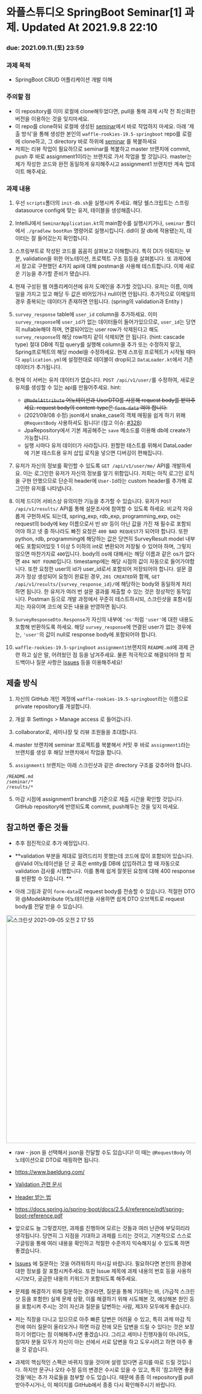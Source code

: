 # 와플스튜디오 SpringBoot Seminar[1] 과제. Updated At 2021.9.8 22:10

### due: 2021.09.11.(토) 23:59

### 과제 목적
- SpringBoot CRUD 어플리케이션 개발 이해

### 주의할 점
- 이 repository를 이미 로컬에 clone해두었다면, pull을 통해 과제 시작 전 최신화한 버전을 이용하는 것을 잊지마세요.
- 이 repo를 clone하되 로컬에 생성된 [seminar](seminar)에서 바로 작업하지 마세요.
아래 '제출 방식'을 통해 생성한 본인의 `waffle-rookies-19.5-springboot` repo를 로컬에 clone하고, 그 directory 바로 하위에 [seminar](seminar)
를 복붙하세요
- 저희는 리뷰 작업이 필요하므로 seminar를 복붙하고 master 브랜치에 commit, push 후 바로 assignment1이라는 브랜치로 가서 작업을 할 것입니다. master는 제가 작성한 코드와 완전 동일하게 유지해주시고 assignment1 브랜치만 계속 업데이트 해주세요.

### 과제 내용
1. 우선 `scripts`폴더의 `init-db.sh`을 실행시켜 주세요. 해당 쉘스크립트는 스프링 datasource config에 맞는 유저, 테이블을 생성해줍니다.
2. IntelliJ에서 `SeminarApplication.kt`의 main함수를 실행시키거나, `seminar` 폴더에서 `./gradlew bootRun` 명령어로 실행시킵니다.
ddl이 잘 db에 적용됐는지, 데이터는 잘 들어갔는지 확인합니다.
3. 스프링부트로 작성된 코드를 꼼꼼히 살펴보고 이해합니다. 특히 DI가 이뤄지는 부분, validation을 위한 어노테이션, 프로젝트 구조 등등을 살펴봅니다.
또 과제0에서 장고로 구현했던 4가지 api에 대해 postman을 사용해 테스트합니다.
이제 새로운 기능을 추가할 준비가 됐습니다.
4. 현재 구성된 웹 어플리케이션에 유저 도메인을 추가할 것입니다.
유저는 이름, 이메일을 가지고 있고 해당 두 값은 비어있거나 null이면 안됩니다. 추가적으로 이메일의 경우 중복되는 데이터가 존재하면 안됩니다. (spring의 validation과 Entity )

2. `survey_response` table에 `user_id` column을 추가하세요. 이미 `survey_response`에 `user_id`가 없는 데이터들이 들어가있으므로,
`user_id`는 당연히 nullable해야 하며, 연결되어있는 user row가 삭제된다고 해도 `survey_response`의 해당 row까지 같이 삭제되면 안 됩니다.
(hint: cascade type)
절대 DB에 직접 query를 실행해 column을 추가 또는 수정하지 말고, Spring프로젝트의 해당 model을
수정하세요.
현재 스프링 프로젝트가 시작될 때마다 `application.yml`에 설정한대로 테이블이 drop되고 `DataLoader.kt`에서 기존 데이터가 추가됩니다.

4. 현재 이 서버는 유저 데이터가 없습니다. `POST /api/v1/user/`를 수정하여, 새로운 유저를 생성할 수 있는 api를 만들어주세요.
hint: 
    - ~~`@ModelAttribute` 어노테이션과 UserDTO를 사용해 request body를 받아주세요. request body의 content-type은 `form-data` 여야 합니다.~~
    - (2021/09/08 수정) json에서 snake_case의 객체 매핑을 쉽게 하기 위해 `@RequestBody` 사용하셔도 됩니다! (참고 이슈: [#328](https://github.com/wafflestudio/19.5-rookies/issues/328))
    - JpaRepository에서 기본 제공해주는 `save` 메소드를 이용해 db에 create가 가능합니다.
    - 실행 시마다 유저 데이터가 사라집니다. 원할한 테스트를 위해서 DataLoader에 기본 테스트용 유저 삽입 로직을 넣으면 디버깅이 편해집니다.

7. 유저가 자신의 정보를 확인할 수 있도록 `GET /api/v1/user/me/` API를 개발하세요. 이는 로그인한 유저가 자신의 정보를 알기 위함입니다. 저희는 아직 로그인 로직을 구현 안했으므로 단순히 header에 `User-Id`라는 custom header를 추가해 로그인한 유저를 나타냅니다.

8. 이제 드디어 서비스상 유의미한 기능을 추가할 수 있습니다. 유저가 `POST /api/v1/results/` API를 통해 설문조사에 참여할 수 있도록 하세요. 비교적 자유롭게
구현하셔도 되는데, spring_exp, rdb_exp, programming_exp, os는 request의 body에 key 이름으로서 빈 str 등이 아닌 값을 가진 채 필수로 포함되어야 하고
넷 중 하나라도 빠진 요청은 `400 BAD REQUEST`가 되어야 합니다. 또한 python, rdb, programming에 해당하는 값은 당연히 SurveyResult model 내부에도 포함되어있듯
1 이상 5 이하의 int로 변환되어 저장될 수 있어야 하며, 그렇지 않으면 마찬가지로 `400`입니다. body의 os에 대해서는 해당 이름과 같은 os가 없다면 `404 NOT FOUND`입니다.
timestamp에는 해당 시점의 값이 자동으로 들어가야합니다. 또한 요청한 user의 id가 user_id로서 포함되어 저장되어야 합니다.
설문 결과가 정상 생성되어 요청이 완료된 경우, `201 CREATED`와 함께, `GET /api/v1/results/{survey_response_id}/`에 해당하는 body와 동일하게 처리하면 됩니다.
한 유저가 여러 번 설문 결과를 제출할 수 있는 것은 정상적인 동작입니다. Postman 등으로 개발 과정에서 꾸준히 테스트하시되, 스크린샷을 포함시킬지는 자유이며 코드에 모든 내용을 반영하면 됩니다.

9. `SurveyResponseDto.Response`가 자신의 내부에 `'os'`처럼 `'user'`에 대한 내용도 포함해 반환하도록 하세요. 해당 `survey_response`에 연결된 user가 없는 경우에는,
`'user'`의 값이 null로 response body에 포함되어야 합니다.
10. `waffle-rookies-19.5-springboot` `assignment1`브랜치의 `README.md`에 과제 관련 하고 싶은 말, 어려웠던 점 등을 남겨주세요. 물론 적극적으로 해결되어야 할 피드백이나
질문 사항은 [Issues](https://github.com/wafflestudio/19.5-rookies/issues) 등을 이용해주세요!

## 제출 방식
1. 자신의 GitHub 개인 계정에 `waffle-rookies-19.5-springboot`라는 이름으로 private repository를 개설합니다.

2. 개설 후 Settings > Manage access 로 들어갑니다.

3. collaborator로, 세미나장 및 리뷰 조원들을 초대합니다.

2. master 브랜치에 seminar 프로젝트를 복붙해서 커밋 후 바로 `assignment1`라는 브랜치를 생성 후 해당 브랜치에서 작업을 합니다. 

4. `assignment1` 브랜치는 아래 스크린샷과 같은 directory 구조를 갖추어야 합니다.

```
/README.md
/seminar/*
/results/*
```

5. 마감 시점에 assignment1 branch를 기준으로 제출 시간을 확인할 것입니다. GitHub repository에 반영되도록 commit, push해두는 것을 잊지 마세요.


## 참고하면 좋은 것들
- 추후 점진적으로 추가 예정입니다.

- **validation 부분을 제대로 알려드리지 못했는데 코드에 많이 포함되어 있습니다. @Valid 어노테이션을 단 곳 혹은 entity를 DB에 삽입하려고 할 때 자동으로 validation 검사를 시행합니다. 이를 통해 쉽게 잘못된 요청에 대해 400 response를 반환할 수 있습니다. **

- 아래 그림과 같이 `form-data`로 request body를 전송할 수 있습니다. 적절한 DTO와 @ModelAttribute 어노테이션을 사용하면 쉽게 DTO 오브젝트로 request body를 전달 받을 수 있습니다.
 <img width="605" alt="스크린샷 2021-09-05 오전 2 17 55" src="https://user-images.githubusercontent.com/48513130/132103089-010135e6-2b63-4caa-8f84-c5c14f5c81fc.png">

- raw - json 을 선택해서 json을 전달할 수도 있습니다! 이 때는 `@RequestBody` 어노테이션으로 DTO로 매핑하면 됩니다.

- https://www.baeldung.com/ 

- [Validation 관련 문서](https://www.baeldung.com/spring-service-layer-validation)

- [Header 받는 법](https://www.baeldung.com/spring-rest-http-headers)

- https://docs.spring.io/spring-boot/docs/2.5.4/reference/pdf/spring-boot-reference.pdf

- 앞으로도 늘 그렇겠지만, 과제를 진행하며 모르는 것들과 여러 난관에 부딪히리라 생각됩니다. 당연히 그 지점을 기대하고 과제를 드리는 것이고, 기본적으로 스스로 구글링을
통해 여러 내용을 확인하고 적절한 수준까지 익숙해지실 수 있도록 하면 좋겠습니다.

- [Issues](https://github.com/wafflestudio/rookies/issues) 에 질문하는 것을 어려워하지 마시길 바랍니다. 필요하다면 본인의 환경에 대한 정보를 잘 포함시켜주세요.
또한 Issue 제목에 과제 내용의 번호 등을 사용하시기보다, 궁금한 내용의 키워드가 포함되도록 해주세요.
- 문제를 해결하기 위해 질문하는 경우라면, 질문을 통해 기대하는 바, (가급적 스크린샷 등을 포함한) 실제 문제 상황, 이를 해결하기 위해 시도해본 것, 예상해본 원인 등을 포함시켜 주시는 것이 자신과 질문을 답변하는 사람, 제3자 모두에게 좋습니다.
- 저는 직장을 다니고 있으므로 아주 빠른 답변은 어려울 수 있고, 특히 과제 마감 직전에 여러 질문이 올라오거나 하면 마감 전에 모든 답변을 드릴 수 있다는 것은
보장하기 어렵다는 점 이해해주시면 좋겠습니다. 그리고 세미나 진행자들이 아니어도, 참여자 분들 모두가 자신이 아는 선에서 서로 답변을 하고 도우시려고 하면 아주 좋을 것 같습니다.
- 과제의 핵심적인 스펙은 바뀌지 않을 것이며 설령 있다면 공지를 따로 드릴 것입니다. 하지만 문구나 오타 수정 등의 변경은 수시로 있을 수 있고,
특히 '참고하면 좋을 것들'에는 추가 자료들을 첨부할 수도 있습니다. 때문에 종종 이 repository를 pull 받아주시거나, 이 페이지를 GitHub에서 종종 다시 확인해주시기 바랍니다.
